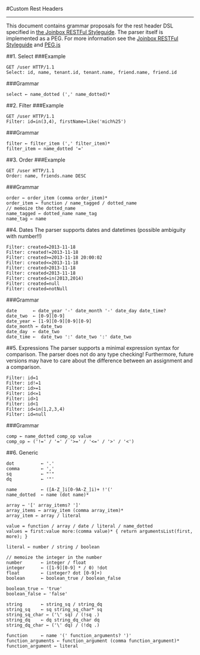 #Custom Rest Headers

------

This document contains grammar proposals for the rest header DSL specified in  [the Joinbox RESTFul Styleguide](https://github.com/joinbox/guidelines/blob/master/styleguide/RESTful.md). The parser itself is implemented as a PEG. For more information see the [Joinbox RESTFul Styleguide](https://github.com/joinbox/guidelines/blob/master/styleguide/RESTful.md) and [PEG.js](http://pegjs.majda.cz/)

##1. Select
###Example
```HTTP
GET /user HTTP/1.1
Select: id, name, tenant.id, tenant.name, friend.name, friend.id
```
###Grammar
```PEG
select ← name_dotted (',' name_dotted)*
```

##2. Filter
###Example
```HTTP
GET /user HTTP/1.1
Filter: id=in(3,4), firstName=like('mich%25')
```
###Grammar
```PEG
filter ← filter_item (',' filter_item)*
filter_item ← name_dotted '=' 
```

##3. Order
###Example
```HTTP
GET /user HTTP/1.1
Order: name, friends.name DESC
```
###Grammar
```PEG
order ← order_item (comma order_item)*
order_item ← function / name_tagged / dotted_name
// memoize the dotted_name
name_tagged ← dotted_name name_tag
name_tag ← name
```
##4. Dates
The parser supports dates and datetimes (possible ambiguity with number!!)
```
Filter: created=2013-11-18 
Filter: created!=2013-11-18
Filter: created>=2013-11-18 20:00:02
Filter: created<=2013-11-18
Filter: created>2013-11-18
Filter: created<2013-11-18
Filter: created=in(2013,2014)
Filter: created=null
Filter: created=notNull
```
###Grammar
```
date      ← date_year '-' date_month '-' date_day date_time?
date_two  ← [0-9][0-9]
date_year ← [1-9][0-9][0-9][0-9]
date_month ← date_two
date_day  ← date_two
date_time ←  date_two ':' date_two ':' date_two
```

##5. Expressions
The parser supports a minimal expression syntax for comparison. The parser does not do any type checking! Furthermore, future versions may have to care about
the difference between an assignment and a comparison.

```
Filter: id=1
Filter: id!=1
Filter: id>=1
Filter: id<=1
Filter: id>1
Filter: id<1
Filter: id=in(1,2,3,4)
Filter: id=null
```
###Grammar
```
comp ← name_dotted comp_op value 
comp_op ← ('!=' / '=' / '>=' / '<=' / '>' / '<')
```

##6. Generic
```PEG
dot          ← '.'
comma        ← ','
sq           ← "'"
dq           ← '"'

name         ← ([A-Z_]i[0-9A-Z_]i)+ !'('
name_dotted  ← name (dot name)*

array ← '[' array_items? ']'
array_items ← array_item (comma array_item)*
array_item ← array / literal

value = function / array / date / literal / name_dotted
values = first:value more:(comma value)* { return argumentsList(first, more); }

literal ← number / string / boolean

// memoize the integer in the number
number       ← integer / float
integer      ← ([1-9][0-9] * / 0) !dot
float        ← (integer? dot [0-9]+)
boolean      ← boolean_true / boolean_false

boolean_true ← 'true'
boolean_false ← 'false'

string       ← string_sq / string_dq
string_sq    ← sq string_sq_char* sq
string_sq_char ← ('\' sq) / (!sq .)
string_dq    ← dq string_dq_char dq
string_dq_char ← ('\' dq) / (!dq .)

function     ← name '(' function_arguments? ')'
function_arguments ← function_argument (comma function_argument)*
function_argument ← literal
```

